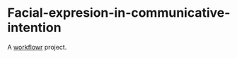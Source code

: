 # Facial-expresion-in-communicative-intention

A [workflowr][] project.

[workflowr]: https://github.com/jdblischak/workflowr
